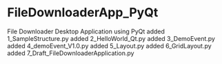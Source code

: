 # FileDownloaderApp_PyQt
File Downloader Desktop Application using PyQt
added 1_SampleStructure.py
added 2_HelloWorld_Qt.py
added 3_DemoEvent.py
added 4_demoEvent_V1.0.py
added 5_Layout.py
added 6_GridLayout.py
added 7_Draft_FileDownloaderApplication.py

